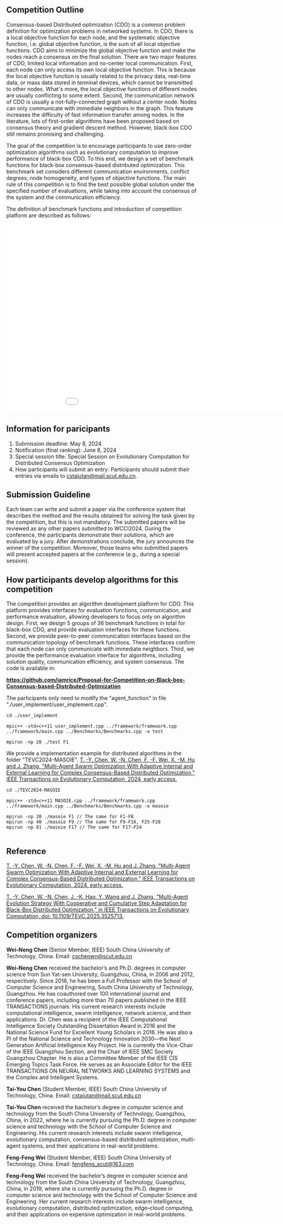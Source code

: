 
## Competition Outline

Consensus-based Distributed optimization (CDO) is a common problem definition for optimization problems in networked systems. In CDO, there is a local objective function for each node, and the systematic objective function, i.e. global objective function, is the sum of all local objective functions. CDO aims to minimize the global objective function and make the nodes reach a consensus on the final solution. There are two major features of CDO, limited local information and no-center local communication. First, each node can only access its own local objective function. This is because the local objective function is usually related to the privacy data, real-time data, or mass data stored in terminal devices, which cannot be transmitted to other nodes. What's more, the local objective functions of different nodes are usually conflicting to some extent. Second, the communication network of CDO is usually a not-fully-connected graph without a center node. Nodes can only communicate with immediate neighbors in the graph. This feature increases the difficulty of fast information transfer among nodes. In the literature, lots of first-order algorithms have been proposed based on consensus theory and gradient descent method. However, black-box CDO still remains promising and challenging. 

The goal of the competition is to encourage participants to use zero-order optimization algorithms such as evolutionary computation to improve performance of black-box CDO. To this end, we design a set of benchmark functions for black-box consensus-based distributed optimization. This benchmark set considers different communication environments, conflict degrees, node homogeneity, and types of objective functions. The main rule of this competition is to find the best possible global solution under the specified number of evaluations, while taking into account the consensus of the system and the communication efficiency.

The definition of benchmark functions and introduction of competition platform are described as follows:

<iframe src="./proposal.pdf" width="1000" height="500" frameborder="0"></iframe>

## Information for paricipants

1. Submission deadline: May 8, 2024
2. Notification (final ranking): June 8, 2024
3. Special session title: Special Session on Evolutionary Computation for Distributed Consensus Optimization
4. How participants will submit an entry: Participants should submit their entries via emails to cstaiutan@mail.scut.edu.cn.

## Submission Guideline

Each team can write and submit a paper via the conference system that describes the method and the results obtained for solving the task given by the competition, but this is not mandatory. The submitted papers will be reviewed as any other papers submitted to WCCI2024. During the conference, the participants demonstrate their solutions, which are evaluated by a jury. After demonstrations conclude, the jury announces the winner of the competition. Moreover, those teams who submitted papers will present accepted papers at the conference (e.g., during a special session). 

## How participants develop algorithms for this competition

The competition provides an algorithm development platform for CDO. This platform provides interfaces for evaluation functions, communication, and performance evaluation, allowing developers to focus only on algorithm design. First, we design 5 groups of 36 benchmark functions in total for black-box CDO, and provide evaluation interfaces for these functions. Second, we provide peer-to-peer communication interfaces based on the communication topology of benchmark functions. These interfaces confirm that each node can only communicate with immediate neighbors. Third, we provide the performance evaluation interface for algorithms, including solution quality, communication efficiency, and system consensus. The code is available in:

**https://github.com/iamrice/Proposal-for-Competition-on-Black-box-Consensus-based-Distributed-Optimization**

The participants only need to modify the "agent_function" in file "./user_implement/user_implement.cpp". 
```
cd ./user_implement

mpic++ -std=c++11 user_implement.cpp ../framework/framework.cpp ../framework/main.cpp ../Benchmarks/Benchmarks.cpp -o test

mpirun -np 20 ./test F1

```

We provide a implementation example for distributed algorithms in the folder "TEVC2024-MASOIE". [T. -Y. Chen, W. -N. Chen, F. -F. Wei, X. -M. Hu and J. Zhang, "Multi-Agent Swarm Optimization With Adaptive Internal and External Learning for Complex Consensus-Based Distributed Optimization," IEEE Transactions on Evolutionary Computation, 2024, early access.](https://ieeexplore.ieee.org/abstract/document/10477458)

```
cd ./TEVC2024-MASOIE

mpic++ -std=c++11 MASOIE.cpp ../framework/framework.cpp ../framework/main.cpp ../Benchmarks/Benchmarks.cpp -o masoie

mpirun -np 20 ./masoie F1 // The same for F1-F8
mpirun -np 40 ./masoie F9 // The same for F9-F16, F25-F28
mpirun -np 81 ./masoie F17 // The same for F17-F24


```

## Reference

[T. -Y. Chen, W. -N. Chen, F. -F. Wei, X. -M. Hu and J. Zhang, "Multi-Agent Swarm Optimization With Adaptive Internal and External Learning for Complex Consensus-Based Distributed Optimization," IEEE Transactions on Evolutionary Computation, 2024, early access.](https://ieeexplore.ieee.org/abstract/document/10477458) 

[T. -Y. Chen, W. -N. Chen, J. -K. Hao, Y. Wang and J. Zhang, "Multi-Agent Evolution Strategy With Cooperative and Cumulative Step Adaptation for Black-Box Distributed Optimization," in IEEE Transactions on Evolutionary Computation, doi: 10.1109/TEVC.2025.3525713.](https://ieeexplore.ieee.org/document/10824905)

## Competition organizers

**Wei-Neng Chen** (Senior Member, IEEE)
South China University of Technology, China.
Email: cschenwn@scut.edu.cn

**Wei-Neng Chen** received the bachelor’s and Ph.D. degrees in computer science from Sun Yat-sen University, Guangzhou, China, in 2006 and 2012, respectively. Since 2016, he has been a Full Professor with the School of Computer Science and Engineering, South China University of Technology, Guangzhou. He has coauthored over 100 international journal and conference papers, including more than 70 papers published in the IEEE TRANSACTIONS journals. His current research interests include computational intelligence, swarm intelligence, network science, and their applications. Dr. Chen was a recipient of the IEEE Computational Intelligence Society Outstanding Dissertation Award in 2016 and the National Science Fund for Excellent Young Scholars in 2016. He was also a PI of the National Science and Technology Innovation 2030—the Next Generation Artificial Intelligence Key Project. He is currently the Vice-Chair of the IEEE Guangzhou Section, and the Chair of IEEE SMC Society Guangzhou Chapter. He is also a Committee Member of the IEEE CIS Emerging Topics Task Force. He serves as an Associate Editor for the IEEE TRANSACTIONS ON NEURAL NETWORKS AND LEARNING SYSTEMS and the Complex and Intelligent Systems.


**Tai-You Chen** (Student Member, IEEE)
South China University of Technology, China.
Email: cstaiutan@mail.scut.edu.cn

**Tai-You Chen** received the bachelor’s degree in computer science and technology from the South China University of Technology, Guangzhou, China, in 2022, where he is currently pursuing the Ph.D. degree in computer science and technology with the School of Computer Science and Engineering.  His current research interests include swarm intelligence, evolutionary computation, consensus-based distributed optimization, multi-agent systems, and their applications in real-world problems.

**Feng-Feng Wei** (Student Member, IEEE)
South China University of Technology, China.
Email: fengfeng_scut@163.com

**Feng-Feng Wei** received the bachelor’s degree in computer science and technology from the South China University of Technology, Guangzhou, China, in 2019, where she is currently pursuing the Ph.D. degree in computer science and technology with the School of Computer Science and Engineering.  Her current research interests include swarm intelligence, evolutionary computation, distributed optimization, edge–cloud computing, and their applications on expensive optimization in real-world problems.
